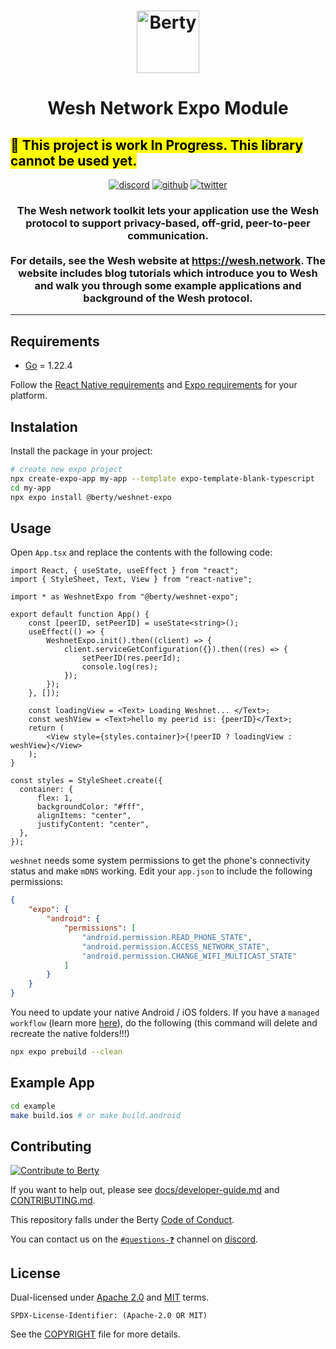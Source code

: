 <h1 align="center">
  <img src="https://wesh.network/img/LogoCubes.svg" alt="Berty" title="Berty" height="100px" />
</h1>
<h1 align="center">
Wesh Network Expo Module
</h1>
<h2>
<mark>🚧 This project is work In Progress. This library cannot be used yet.</mark>
</h2>
<p align="center">
    <a href="https://crpt.fyi/berty-discord"><img alt="discord" src="https://img.shields.io/badge/discord-gray?logo=discord" /></a>
    <a href="https://github.com/berty"><img alt="github" src="https://img.shields.io/badge/@berty-471961?logo=github" /></a>
    <a href="https://twitter.com/weshnet"><img alt="twitter" src="https://img.shields.io/twitter/follow/berty?label=%40weshnet&style=flat&logo=twitter" /></a>
</p>

<h3 align="center">The Wesh network toolkit lets your application use the Wesh protocol to support privacy-based, off-grid, peer-to-peer communication.
<br/><br/>For details, see the Wesh website at <a href="https://wesh.network">https://wesh.network</a>. The website includes blog tutorials which introduce you to Wesh and walk you through some example applications and background of the Wesh protocol.</h3>

---

## Requirements

-   [Go](https://golang.org/doc/install) = 1.22.4

Follow the [React Native requirements](https://reactnative.dev/docs/set-up-your-environment) and [Expo requirements](https://docs.expo.dev/get-started/set-up-your-environment) for your platform.

## Instalation

Install the package in your project:

```sh
# create new expo project
npx create-expo-app my-app --template expo-template-blank-typescript
cd my-app
npx expo install @berty/weshnet-expo
```

## Usage

Open `App.tsx` and replace the contents with the following code:

```tsx
import React, { useState, useEffect } from "react";
import { StyleSheet, Text, View } from "react-native";

import * as WeshnetExpo from "@berty/weshnet-expo";

export default function App() {
    const [peerID, setPeerID] = useState<string>();
    useEffect(() => {
        WeshnetExpo.init().then((client) => {
            client.serviceGetConfiguration({}).then((res) => {
                setPeerID(res.peerId);
                console.log(res);
            });
        });
    }, []);

    const loadingView = <Text> Loading Weshnet... </Text>;
    const weshView = <Text>hello my peerid is: {peerID}</Text>;
    return (
        <View style={styles.container}>{!peerID ? loadingView : weshView}</View>
    );
}

const styles = StyleSheet.create({
  container: {
      flex: 1,
      backgroundColor: "#fff",
      alignItems: "center",
      justifyContent: "center",
  },
});
```

`weshnet` needs some system permissions to get the phone's connectivity status and make `mDNS` working. Edit your `app.json` to include the following permissions:

```json
{
    "expo": {
        "android": {
            "permissions": [
                "android.permission.READ_PHONE_STATE",
                "android.permission.ACCESS_NETWORK_STATE",
                "android.permission.CHANGE_WIFI_MULTICAST_STATE"
            ]
        }
    }
}
```

You need to update your native Android / iOS folders. If you have a `managed workflow` (learn more [here](https://medium.com/@mehro_z/choosing-between-managed-and-bare-workflow-in-expo-a-comprehensive-difference-7086305f1480)), do the following (this command will delete and recreate the native folders!!!)

```sh
npx expo prebuild --clean
```

## Example App

```sh
cd example
make build.ios # or make build.android
```

## Contributing

[![Contribute to Berty](https://assets.berty.tech/files/contribute-contribute_v2--Contribute-berty-ultra-light.gif)](https://github.com/berty/community)

If you want to help out, please see [docs/developer-guide.md](./docs/developer-guide.md) and [CONTRIBUTING.md](./CONTRIBUTING.md).

This repository falls under the Berty [Code of Conduct](https://github.com/berty/community/blob/master/CODE_OF_CONDUCT.md).

You can contact us on the [`#questions-❓`](https://crpt.fyi/berty-dev-discord) channel on [discord](https://crpt.fyi/berty-discord).

## License

Dual-licensed under [Apache 2.0](https://www.apache.org/licenses/LICENSE-2.0) and [MIT](https://opensource.org/licenses/MIT) terms.

`SPDX-License-Identifier: (Apache-2.0 OR MIT)`

See the [COPYRIGHT](./COPYRIGHT) file for more details.
